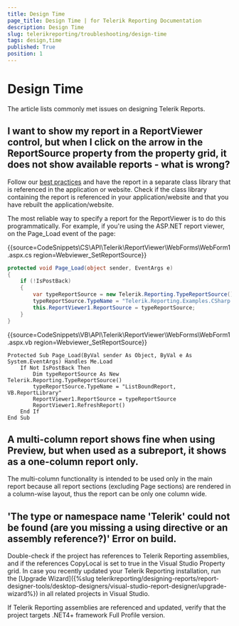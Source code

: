 ```yaml
---
title: Design Time
page_title: Design Time | for Telerik Reporting Documentation
description: Design Time
slug: telerikreporting/troubleshooting/design-time
tags: design,time
published: True
position: 1
---
```


# Design Time



The article lists commonly met issues on designing Telerik Reports.

## I want to show my report in a ReportViewer control, but when I click on the arrow in the ReportSource property from the property grid, it does not show available reports - what is wrong?

Follow our [best practices](66CD7D60-7708-42D5-8BB4-506676E8679E) and have the report in a separate class library           that is referenced in the application or website. Check if the class library containing the report is referenced in your application/website           and that you have rebuilt the application/website.         

The most reliable way to specify a report for the ReportViewer is to do this programmatically. For example, if you're using the ASP.NET           report viewer, on the Page_Load event of the page:         

{{source=CodeSnippets\CS\API\Telerik\ReportViewer\WebForms\WebForm1.aspx.cs region=Webviewer_SetReportSource}}
````C#
protected void Page_Load(object sender, EventArgs e)
{
    if (!IsPostBack)
    {
        var typeReportSource = new Telerik.Reporting.TypeReportSource();
        typeReportSource.TypeName = "Telerik.Reporting.Examples.CSharp.ListBoundReport, CSharp.ReportLibrary";
        this.ReportViewer1.ReportSource = typeReportSource;
    }
}
````
{{source=CodeSnippets\VB\API\Telerik\ReportViewer\WebForms\WebForm1.aspx.vb region=Webviewer_SetReportSource}}
````VB
Protected Sub Page_Load(ByVal sender As Object, ByVal e As System.EventArgs) Handles Me.Load
    If Not IsPostBack Then
        Dim typeReportSource As New Telerik.Reporting.TypeReportSource()
        typeReportSource.TypeName = "ListBoundReport, VB.ReportLibrary"
        ReportViewer1.ReportSource = typeReportSource
        ReportViewer1.RefreshReport()
    End If
End Sub
````

## A multi-column report shows fine when using Preview, but when used as a subreport, it shows as a one-column report only.

The multi-column functionality is intended to be used only in the main           report because all report sections (excluding Page sections) are rendered in           a column-wise layout, thus the report can be only one column wide.         

## 'The type or namespace name 'Telerik' could not be found (are you missing a using directive or an assembly reference?)' Error on build.

Double-check if the project has references to Telerik Reporting assemblies,           and if the references CopyLocal is set to true in the Visual Studio Property grid.           In case you recently updated your Telerik Reporting installation, run the           [Upgrade Wizard]({%slug telerikreporting/designing-reports/report-designer-tools/desktop-designers/visual-studio-report-designer/upgrade-wizard%}) in all related projects in Visual Studio.         

If Telerik Reporting assemblies are referenced and updated, verify that the project targets .NET4+ framework Full Profile version.


